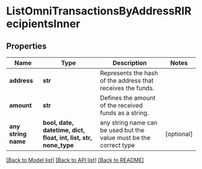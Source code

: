 # ListOmniTransactionsByAddressRIRecipientsInner


## Properties
Name | Type | Description | Notes
------------ | ------------- | ------------- | -------------
**address** | **str** | Represents the hash of the address that receives the funds. | 
**amount** | **str** | Defines the amount of the received funds as a string. | 
**any string name** | **bool, date, datetime, dict, float, int, list, str, none_type** | any string name can be used but the value must be the correct type | [optional]

[[Back to Model list]](../README.md#documentation-for-models) [[Back to API list]](../README.md#documentation-for-api-endpoints) [[Back to README]](../README.md)


